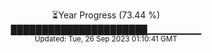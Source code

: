 <p align="center">
⏳Year Progress (73.44 %) <br>
██████████████████████▁▁▁▁▁▁▁▁ <br>
<sub>Updated: Tue, 26 Sep 2023 01:10:41 GMT</sub>
</p>

